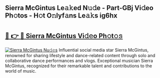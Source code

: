 ## Sierra McGintus Le𝚊𝚔ed N𝚞𝚍e - Part-GBj Vi𝚍eo Ph𝚘tos - H𝚘t O𝚗lyf𝚊ns Le𝚊𝚔s ig6hx

# <h2><a href="http://hf91ep.feru.top/?c=Sierra+McGintus">🔗 👉 🔴 Sierra McGintus Vi𝚍𝚎o Ph𝚘t𝚘𝚜</a></h2>

[![Sierra McGintus Nu𝚍𝚎s](https://i.imgur.com/0TWrTi3.gif)](http://hf91ep.feru.top/?c=Sierra+McGintus)
Influential social media star Sierra McGintus, renowned for sharing lifestyle and dance-related content through solo and collaborative dance performances and vlogs. Exceptional musician Sierra McGintus, recognized for their remarkable talent and contributions to the world of music. 
